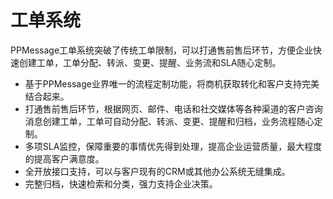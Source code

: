 # 工单系统
PPMessage工单系统突破了传统工单限制，可以打通售前售后环节，方便企业快速创建工单，工单分配、转派、变更、提醒、业务流和SLA随心定制。
- 基于PPMessage业界唯一的流程定制功能，将商机获取转化和客户支持完美结合起来。
- 打通售前售后环节，根据网页、邮件、电话和社交媒体等各种渠道的客户咨询消息创建工单，工单可自动分配、转派、变更、提醒和归档，业务流程随心定制。
- 多项SLA监控，保障重要的事情优先得到处理，提高企业运营质量，最大程度的提高客户满意度。
- 全开放接口支持，可以与客户现有的CRM或其他办公系统无缝集成。
- 完整归档，快速检索和分类，强力支持企业决策。